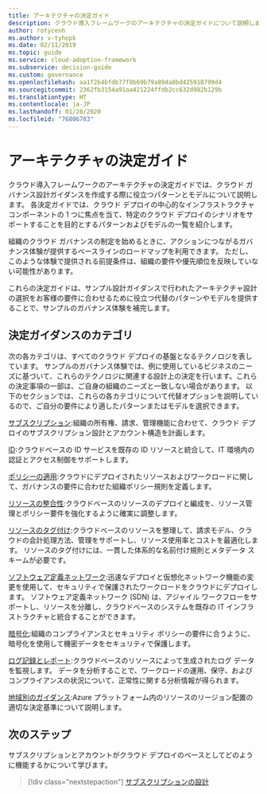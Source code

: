 ```yaml
---
title: アーキテクチャの決定ガイド
description: クラウド導入フレームワークのアーキテクチャの決定ガイドについて説明します。
author: rotycenh
ms.author: v-tyhopk
ms.date: 02/11/2019
ms.topic: guide
ms.service: cloud-adoption-framework
ms.subservice: decision-guide
ms.custom: governance
ms.openlocfilehash: aa1f2b4bfdb77f8b69b79a89da8bd425918799d4
ms.sourcegitcommit: 2362fb3154a91aa421224ffdb2cc632d982b129b
ms.translationtype: HT
ms.contentlocale: ja-JP
ms.lasthandoff: 01/28/2020
ms.locfileid: "76806783"
---
```

# <a name="architectural-decision-guides"></a>アーキテクチャの決定ガイド

クラウド導入フレームワークのアーキテクチャの決定ガイドでは、クラウド ガバナンス設計ガイダンスを作成する際に役立つパターンとモデルについて説明します。 各決定ガイドでは、クラウド デプロイの中心的なインフラストラクチャ コンポーネントの 1 つに焦点を当て、特定のクラウド デプロイのシナリオをサポートすることを目的とするパターンおよびモデルの一覧を紹介します。

組織のクラウド ガバナンスの制定を始めるときに、アクションにつながるガバナンス体験が提供するベースラインのロードマップを利用できます。 ただし、このような体験で提供される前提条件は、組織の要件や優先順位を反映していない可能性があります。

これらの決定ガイドは、サンプル設計ガイダンスで行われたアーキテクチャ設計の選択をお客様の要件に合わせるために役立つ代替のパターンやモデルを提供することで、サンプルのガバナンス体験を補完します。

## <a name="decision-guidance-categories"></a>決定ガイダンスのカテゴリ

次の各カテゴリは、すべてのクラウド デプロイの基盤となるテクノロジを表しています。 サンプルのガバナンス体験では、例に使用しているビジネスのニーズに基づいて、これらのテクノロジに関連する設計上の決定を行います。これらの決定事項の一部は、ご自身の組織のニーズと一致しない場合があります。 以下のセクションでは、これらの各カテゴリについて代替オプションを説明しているので、ご自分の要件により適したパターンまたはモデルを選択できます。

[サブスクリプション](./subscriptions/index.md):組織の所有権、請求、管理機能に合わせて、クラウド デプロイのサブスクリプション設計とアカウント構造を計画します。

[ID](./identity/index.md):クラウドベースの ID サービスを既存の ID リソースと統合して、IT 環境内の認証とアクセス制御をサポートします。

[ポリシーの適用](./policy-enforcement/index.md):クラウドにデプロイされたリソースおよびワークロードに関して、ガバナンスの要件に合わせた組織ポリシー規則を定義します。

[リソースの整合性](./resource-consistency/index.md):クラウドベースのリソースのデプロイと編成を、リソース管理とポリシー要件を強化するように確実に調整します。

[リソースのタグ付け](./resource-tagging/index.md):クラウドベースのリソースを整理して、請求モデル、クラウドの会計処理方法、管理をサポートし、リソース使用率とコストを最適化します。 リソースのタグ付けには、一貫した体系的な名前付け規則とメタデータ スキームが必要です。

[ソフトウェア定義ネットワーク](./software-defined-network/index.md):迅速なデプロイと仮想化ネットワーク機能の変更を使用して、セキュリティで保護されたワークロードをクラウドにデプロイします。 ソフトウェア定義ネットワーク (SDN) は、アジャイル ワークフローをサポートし、リソースを分離し、クラウドベースのシステムを既存の IT インフラストラクチャと統合することができます。

[暗号化](./encryption/index.md):組織のコンプライアンスとセキュリティ ポリシーの要件に合うように、暗号化を使用して機密データをセキュリティで保護します。

[ログ記録とレポート](./logging-and-reporting/index.md):クラウドベースのリソースによって生成されたログ データを監視します。 データを分析することで、ワークロードの運用、保守、およびコンプライアンスの状況について、正常性に関する分析情報が得られます。

[地域別のガイダンス](./regions/index.md):Azure プラットフォーム内のリソースのリージョン配置の適切な決定基準について説明します。

## <a name="next-steps"></a>次のステップ

サブスクリプションとアカウントがクラウド デプロイのベースとしてどのように機能するかについて学びます。

> [!div class="nextstepaction"]
> [サブスクリプションの設計](./subscriptions/index.md)
